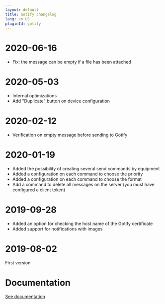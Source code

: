 ```yaml
---
layout: default
title: Gotify changelog
lang: en_US
pluginId: gotify
---
```


# 2020-06-16

- Fix: the message can be empty if a file has been attached

# 2020-05-03

- Internal optimizations
- Add "Duplicate" button on device configuration

# 2020-02-12

- Verification on empty message before sending to Gotify

# 2020-01-19

- Added the possibility of creating several send commands by equipment
- Added a configuration on each command to choose the priority
- Added a configuration on each command to choose the format
- Add a command to delete all messages on the server (you must have configured a client token)

# 2019-09-28

- Added an option for checking the host name of the Gotify certificate
- Added support for notifications with images

# 2019-08-02

First version

# Documentation

[See documentation]({{site.baseurl}}/{{page.pluginId}}/{{page.lang}})
